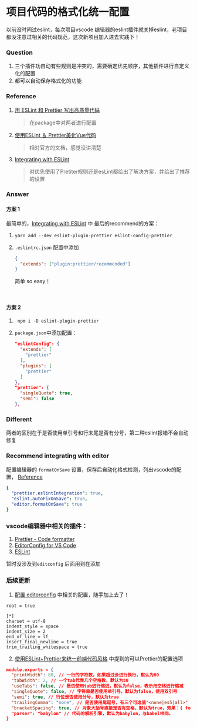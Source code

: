 # 项目代码的格式化统一配置

以前没时间过eslint，每次项目vscode 编辑器的eslint插件就关掉eslint，老项目都没注意过相关的代码规范，这次新项目加入进去实践下！




### Question

1. 三个插件功自动有些规则是冲突的，需要确定优先顺序，其他插件进行自定义化的配置
2. 都可以自动保存格式化的功能



### Reference

1. [用 ESLint 和 Prettier 写出高质量代码](https://egoist.moe/2017/12/11/write-better-code-with-eslint-and-prettier/) 

   > 在package中对两者进行配置

2. [使用ESLint ＆ Prettier美化Vue代码](https://jeffjade.com/2018/06/18/142-beautify-vue-by-eslint-and-prettier/) 

   > 相对官方的文档，感觉没讲清楚

3. [Integrating with ESLint](https://prettier.io/docs/en/eslint.html) 

   > 对优先使用了Pretiter规则还是esLint都给出了解决方案，并给出了推荐的设置



### Answer

#### 方案 1

最简单的，[Integrating with ESLint](https://prettier.io/docs/en/eslint.html) 中 最后的recommend的方案：

1.  `yarn add --dev eslint-plugin-prettier eslint-config-prettier` 

2. `.eslintrc.json` 配置中添加 

   ```json
   {
     "extends": ["plugin:prettier/recommended"]
   }
   ```

   简单 so easy！

   ​

#### 方案 2

1. ` npm i -D eslint-plugin-prettier` 

 2. `package.json`中添加配置： 

    ```json
    "eslintConfig": {
      "extends": [
        "prettier"
      ],
      "plugins": [
        "prettier"
      ]
    },
    "prettier": {
      "singleQuote": true,
      "semi": false
    },
    ```



### Different

两者的区别在于是否使用单引号和行末尾是否有分号，第二种eslint报错不会自动修复



### Recommend integrating with editor

配置编辑器的 `formatOnSave` 设置，保存后自动化格式检测，列出vscode的配置， [Reference](https://jeffjade.com/2018/06/18/142-beautify-vue-by-eslint-and-prettier/#VS-Code-%E7%BC%96%E8%BE%91%E5%99%A8)

```yaml
{
  "prettier.eslintIntegration": true,
  "eslint.autoFixOnSave": true,
  "editor.formatOnSave": true
}
```

### vscode编辑器中相关的插件：

1. [Prettier - Code formatter](https://marketplace.visualstudio.com/items?itemName=esbenp.prettier-vscode)
2. [EditorConfig for VS Code](https://marketplace.visualstudio.com/items?itemName=EditorConfig.EditorConfig)
3. [ESLint](https://marketplace.visualstudio.com/items?itemName=dbaeumer.vscode-eslint)

暂时没涉及到`editconfig` 后面用到在添加

### 后续更新

1. [配置 editorconfig](https://segmentfault.com/a/1190000014755172#articleHeader11) 中相关的配置，随手加上去了！

```
root = true

[*]
charset = utf-8
indent_style = space
indent_size = 2
end_of_line = lf
insert_final_newline = true
trim_trailing_whitespace = true
```





2. [使用ESLint+Prettier来统一前端代码风格](https://segmentfault.com/a/1190000015315545) 中提到的可以Prettier的配置选项

```json
module.exports = {
  "printWidth": 80, // 一行的字符数，如果超过会进行换行，默认为80
  "tabWidth": 2, // 一个tab代表几个空格数，默认为80
  "useTabs": false, // 是否使用tab进行缩进，默认为false，表示用空格进行缩减
  "singleQuote": false, // 字符串是否使用单引号，默认为false，使用双引号
  "semi": true, // 行位是否使用分号，默认为true
  "trailingComma": "none", // 是否使用尾逗号，有三个可选值"<none|es5|all>"
  "bracketSpacing": true, // 对象大括号直接是否有空格，默认为true，效果：{ foo: bar }
  "parser": "babylon" // 代码的解析引擎，默认为babylon，与babel相同。
}
```

